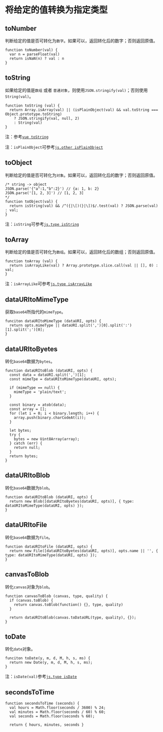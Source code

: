 # 将给定的值转换为指定类型


## toNumber

判断给定的值是否可转化为` 数字 `。如果可以，返回转化后的数字；否则返回原值。

```
function toNumber(val) {
  var n = parseFloat(val)
  return isNaN(n) ? val : n
}
```

## toString

如果给定的值是` 数组 ` 或者 `普通对象`，则使用`JSON.stringify(val)`；否则使用` String(val) `。

```
function toString (val) {
  return Array.isArray(val) || (isPlainObject(val) && val.toString === Object.prototype.toString)
    ? JSON.stringify(val, null, 2)
    : String(val)
}
```

注：参考[` vue toString `](https://github.com/vuejs/vue/blob/dev/src/shared/util.js#L85)

注：` isPlainObject `可参考[` js.other isPlainObject `](https://github.com/lvzhenbang/article/blob/master/js/check/js.type.md#isplainobject)

## toObject

判断给定的值是否可转化为` 对象 `。如果可以，返回转化后的数字；否则返回原值。

```
/* string -> object
JSON.parse('{"a":1,"b":2}') // {a: 1, b: 2}
JSON.parse('[1, 2, 3]') // [1, 2, 3]
*/
function toObject(val) {
  return isString(val) && /^({|\[)(}|\])$/.test(val) ? JSON.parse(val) : val;
}
```

注：` isString `可参考[` js.type isString `](https://github.com/lvzhenbang/article/blob/master/js/check/js.type.md#isstring)

## toArray

判断给定的值是否可转化为` 数组 `。如果可以，返回转化后的数组；否则返回原值。

```
function toArray (val) {
  return isArrayLike(val) ? Array.prototype.slice.call(val || [], 0) : val;
}
```

注：` isArrayLike `可参考[` js.type isArrayLike `](https://github.com/lvzhenbang/article/blob/master/js/check/js.type.md#isarraylike)

## dataURItoMimeType

获取` base64 `所指代的` mimeType `。

```
funciton dataURItoMimeType (dataURI, opts) {
  return opts.mimeType || dataURI.split(',')[0].split(':')[1].split(';')[0];
}
```

## dataURItoByetes

转化` base64 `数据为` bytes `。

```
function dataURItoBlob (dataURI, opts) {
  const data = dataURI.split(',')[1];
  const mimeTpe = dataURItoMimeType(dataURI, opts);

  if (mimeType == null) {
    mimeType = 'plain/text';
  }

  const binary = atob(data);
  const array = [];
  for (let i = 0; i < binary.length; i++) {
    array.push(binary.charCodeAt(i));
  }

  let bytes;
  try {
    bytes = new Uint8Array(array);
  } catch (err) {
    return null;
  }
  return bytes;
}
```

## dataURItoBlob

转化` base64 `数据为` blob `。

```
function dataURItoBlob (dataURI, opts) {
  return new Blob([dataURItoByetes(dataURI, opts)], { type: dataURItoMimeType(dataURI, opts) });
}
```

## dataURItoFile

转化` base64 `数据为` file `。

```
function dataURItoFile (dataURI, opts) {
  return new File([dataURItoByetes(dataURI, opts)], opts.name || '', { type: dataURItoMimeType(dataURI, opts) });
}
```

## canvasToBlob

转化` canvas `对象为` blob `。

```
function canvasToBlob (canvas, type, quality) {
  if (canvas.toBlob) {
    return canvas.toBlob(function() {}, type, quality)
  }
  
  return dataURItoBlob(canvas.toDataURL(type, quality), {});
}
```

## toDate

转化` date `对象。

```
funciton toDate(y, m, d, M, h, s, ms) {
  return new Date(y, m, d, M, h, s, ms);
}
```

注：`isDate(val)`参考[` js.type isDate `](https://github.com/lvzhenbang/article/blob/master/js/check/js.type.md#isDate)


## secondsToTime

```
function secondsToTime (seconds) {
  val hours = Math.floor(seconds / 3600) % 24;
  val minutes = Math.floor(seconds / 60) % 60;
  val seconds = Math.floor(seconds % 60);

  return { hours, minutes, seconds }

```